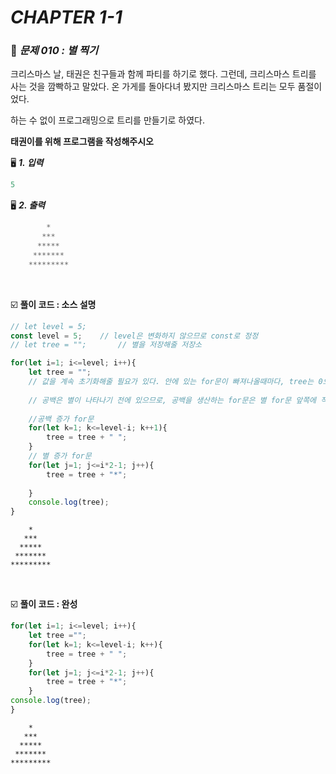 # _CHAPTER 1-1_

###  :pencil: ​_문제 010 : 별 찍기_

크리스마스 날, 태권은 친구들과 함께 파티를 하기로 했다. 그런데, 크리스마스 트리를 사는 것을 깜빡하고 말았다. 온 가게를 돌아다녀 봤지만 크리스마스 트리는 모두 품절이었다.

하는 수 없이 프로그래밍으로 트리를 만들기로 하였다.

**태권이를 위해 프로그램을 작성해주시오**

:desktop_computer: ***1. 입력***

```javascript
5
```

:desktop_computer: ***2. 출력***

```javascript
		*
	   ***
      *****
     *******
    *********
```

<br>

:ballot_box_with_check: **풀이 코드 : 소스 설명**

```javascript
// let level = 5;
const level = 5;	// level은 변화하지 않으므로 const로 정정
// let tree = "";		// 별을 저장해줄 저장소

for(let i=1; i<=level; i++){
    let tree = "";		
    // 값을 계속 초기화해줄 필요가 있다. 안에 있는 for문이 빠져나올때마다, tree는 0으로 초기화.
    
    // 공백은 별이 나타나기 전에 있으므로, 공백을 생산하는 for문은 별 for문 앞쪽에 작성.
    
    //공백 증가 for문
    for(let k=1; k<=level-i; k++1){
        tree = tree + " ";
    }
    // 별 증가 for문
    for(let j=1; j<=i*2-1; j++){
        tree = tree + "*";
       
    }
    console.log(tree);
}
```

		*
	   ***
	  *****
	 *******
	*********

<br>

:ballot_box_with_check: **풀이 코드 : 완성**

```javascript
for(let i=1; i<=level; i++){
    let tree ="";
    for(let k=1; k<=level-i; k++){
        tree = tree + " ";
    }
    for(let j=1; j<=i*2-1; j++){
        tree = tree + "*";
    }
console.log(tree);
}
```

		*
	   ***
	  *****
	 *******
	*********